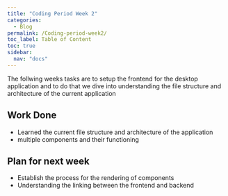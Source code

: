 ```yaml
---
title: "Coding Period Week 2"
categories:
  - Blog
permalink: /Coding-period-week2/
toc_label: Table of Content
toc: true
sidebar:
  nav: "docs"
---
```


The follwing weeks tasks are to setup the frontend for the desktop application and to do that we dive into understanding the file structure and architecture of the current application

## Work Done
* Learned the current file structure and architecture of the application
* multiple components and their functioning

## Plan for next week
* Establish the process for the rendering of components 
* Understanding the linking between the frontend and backend